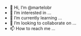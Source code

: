 - 👋 Hi, I’m @martelobr
- 👀 I’m interested in ...
- 🌱 I’m currently learning ...
- 💞️ I’m looking to collaborate on ...
- 📫 How to reach me ...

 <!---
martelobr/martelobr is a ✨ special ✨ repository because its `README.md` (this file) appears on your GitHub profile.
You can click the Preview link to take a look at your changes.
--->
